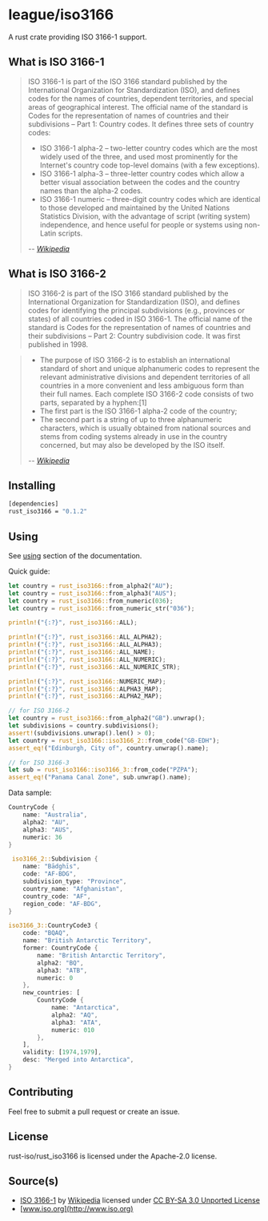 # league/iso3166

A rust crate providing ISO 3166-1 support.

## What is ISO 3166-1

> ISO 3166-1 is part of the ISO 3166 standard published by the International Organization for Standardization (ISO), and defines codes for the names of countries, dependent territories, and special areas of geographical interest. The official name of the standard is Codes for the representation of names of countries and their subdivisions – Part 1: Country codes. It defines three sets of country codes:
> * ISO 3166-1 alpha-2 – two-letter country codes which are the most widely used of the three, and used most prominently for the Internet's country code top-level domains (with a few exceptions).
> * ISO 3166-1 alpha-3 – three-letter country codes which allow a better visual association between the codes and the country names than the alpha-2 codes.
> * ISO 3166-1 numeric – three-digit country codes which are identical to those developed and maintained by the United Nations Statistics Division, with the advantage of script (writing system) independence, and hence useful for people or systems using non-Latin scripts.
>
> *-- [Wikipedia](http://en.wikipedia.org/wiki/ISO_3166-1)*

## What is ISO 3166-2

> ISO 3166-2 is part of the ISO 3166 standard published by the International Organization for Standardization (ISO), and defines codes for identifying the principal subdivisions (e.g., provinces or states) of all countries coded in ISO 3166-1. The official name of the standard is Codes for the representation of names of countries and their subdivisions – Part 2: Country subdivision code. It was first published in 1998.

> * The purpose of ISO 3166-2 is to establish an international standard of short and unique alphanumeric codes to represent the relevant administrative divisions and dependent territories of all countries in a more convenient and less ambiguous form than their full names. Each complete ISO 3166-2 code consists of two parts, separated by a hyphen:[1]
> * The first part is the ISO 3166-1 alpha-2 code of the country;
> * The second part is a string of up to three alphanumeric characters, which is usually obtained from national sources and stems from coding systems already in use in the country concerned, but may also be developed by the ISO itself.
>
> *-- [Wikipedia](http://en.wikipedia.org/wiki/ISO_3166-2)*

## Installing

``` sh
[dependencies]
rust_iso3166 = "0.1.2"
```

## Using

See [using](https://iso3166.thephpleague.com/using) section of the documentation.

Quick guide:

``` rust
let country = rust_iso3166::from_alpha2("AU");
let country = rust_iso3166::from_alpha3("AUS");
let country = rust_iso3166::from_numeric(036);
let country = rust_iso3166::from_numeric_str("036");

println!("{:?}", rust_iso3166::ALL);

println!("{:?}", rust_iso3166::ALL_ALPHA2);   
println!("{:?}", rust_iso3166::ALL_ALPHA3);   
println!("{:?}", rust_iso3166::ALL_NAME);   
println!("{:?}", rust_iso3166::ALL_NUMERIC);   
println!("{:?}", rust_iso3166::ALL_NUMERIC_STR);   

println!("{:?}", rust_iso3166::NUMERIC_MAP);  
println!("{:?}", rust_iso3166::ALPHA3_MAP);  
println!("{:?}", rust_iso3166::ALPHA2_MAP);  

// for ISO 3166-2
let country = rust_iso3166::from_alpha2("GB").unwrap();
let subdivisions = country.subdivisions();
assert!(subdivisions.unwrap().len() > 0);
let country = rust_iso3166::iso3166_2::from_code("GB-EDH");
assert_eq!("Edinburgh, City of", country.unwrap().name); 

// for ISO 3166-3
let sub = rust_iso3166::iso3166_3::from_code("PZPA");
assert_eq!("Panama Canal Zone", sub.unwrap().name);
```

Data sample:

``` rust
CountryCode { 
    name: "Australia",
    alpha2: "AU", 
    alpha3: "AUS", 
    numeric: 36 
}

 iso3166_2::Subdivision {
    name: "Bādghīs",
    code: "AF-BDG",
    subdivision_type: "Province",
    country_name: "Afghanistan",
    country_code: "AF",
    region_code: "AF-BDG",
}

iso3166_3::CountryCode3 {
    code: "BQAQ",
    name: "British Antarctic Territory",
    former: CountryCode { 
        name: "British Antarctic Territory",
        alpha2: "BQ", 
        alpha3: "ATB", 
        numeric: 0 
    },
    new_countries: [
        CountryCode { 
            name: "Antarctica",
            alpha2: "AQ", 
            alpha3: "ATA", 
            numeric: 010
        },    
    ],
    validity: [1974,1979],
    desc: "Merged into Antarctica",
}
```

## Contributing

Feel free to submit a pull request or create an issue.

## License

rust-iso/rust_iso3166 is licensed under the Apache-2.0 license.

## Source(s)

* [ISO 3166-1](http://en.wikipedia.org/wiki/ISO_3166-1) by [Wikipedia](http://www.wikipedia.org) licensed under [CC BY-SA 3.0 Unported License](http://en.wikipedia.org/wiki/Wikipedia:Text_of_Creative_Commons_Attribution-ShareAlike_3.0_Unported_License)
* [www.iso.org](http://www.iso.org)